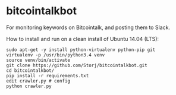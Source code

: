 bitcointalkbot
==============

For monitoring keywords on Bitcointalk, and posting them to Slack.

How to install and run on a clean install of Ubuntu 14.04 (LTS):

    sudo apt-get -y install python-virtualenv python-pip git
    virtualenv -p /usr/bin/python3.4 venv
    source venv/bin/activate
    git clone https://github.com/Storj/bitcointalkbot.git
    cd bitcointalkbot/
    pip install -r requirements.txt
    edit crawler.py # config
    python crawler.py
